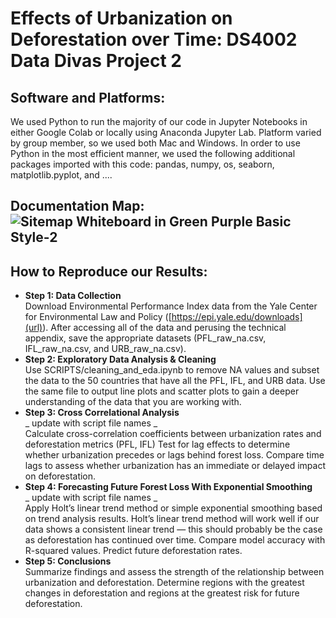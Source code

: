 # Effects of Urbanization on Deforestation over Time: DS4002 Data Divas Project 2
## Software and Platforms:
We used Python to run the majority of our code in Jupyter Notebooks in either Google Colab or locally using Anaconda Jupyter Lab. Platform varied by group member, so we used both Mac and Windows. In order to use Python in the most efficient manner, we used the following additional packages imported with this code: pandas, numpy, os, seaborn, matplotlib.pyplot, and .... 

## Documentation Map: <br>![Sitemap Whiteboard in Green Purple Basic Style-2](https://github.com/user-attachments/assets/bc7ac443-f61e-4a6a-9af7-930b2c11ef0c)


## How to Reproduce our Results:
* **Step 1: Data Collection** <br>
Download Environmental Performance Index data from the Yale Center for Environmental Law and Policy ([https://epi.yale.edu/downloads](url)). After accessing all of the data and perusing the technical appendix, save the appropriate datasets (PFL_raw_na.csv, IFL_raw_na.csv, and URB_raw_na.csv).
* **Step 2: Exploratory Data Analysis & Cleaning** <br>
Use SCRIPTS/cleaning_and_eda.ipynb to remove NA values and subset the data to the 50 countries that have all the PFL, IFL, and URB data. Use the same file to output line plots and scatter plots to gain a deeper understanding of the data that you are working with.
* **Step 3: Cross Correlational Analysis** <br>
_ update with script file names _ \
Calculate cross-correlation coefficients between urbanization rates and deforestation metrics (PFL, IFL)
Test for lag effects to determine whether urbanization precedes or lags behind forest loss.
Compare time lags to assess whether urbanization has an immediate or delayed impact on deforestation.
* **Step 4: Forecasting Future Forest Loss With Exponential Smoothing** <br>
_ update with script file names _ \
Apply Holt’s linear trend method or simple exponential smoothing based on trend analysis results. Holt’s linear trend method will work well if our data shows a consistent linear trend — this should probably be the case as deforestation has continued over time. 
Compare model accuracy with R-squared values.
Predict future deforestation rates.
* **Step 5: Conclusions** <br>
Summarize findings and assess the strength of the relationship between urbanization and deforestation.
Determine regions with the greatest changes in deforestation and regions at the greatest risk for future deforestation.
